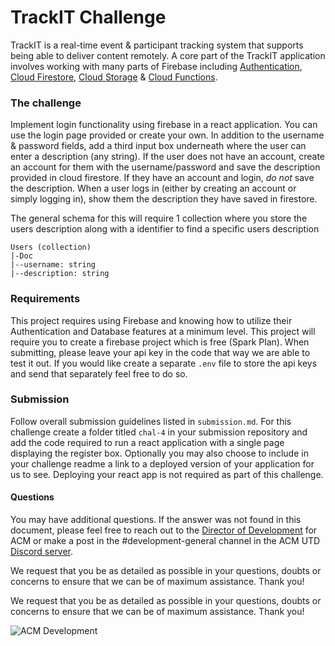 # TrackIT Challenge

TrackIT is a real-time event & participant tracking system that supports being able to deliver content remotely. A core part of the TrackIT application involves working with many parts of Firebase including [Authentication](https://firebase.google.com/docs/auth), [Cloud Firestore](https://firebase.google.com/docs/firestore), [Cloud Storage](https://firebase.google.com/docs/storage) & [Cloud Functions](https://firebase.google.com/docs/functions). 

### The challenge

Implement login functionality using firebase in a react application. You can use the login page provided or create your own. In addition to the username & password fields, add a third input box underneath where the user can enter a description (any string). If the user does not have an account, create an account for them with the username/password and save the description provided in cloud firestore. If they have an account and login, _do not_ save the description. When a user logs in (either by creating an account or simply logging in), show them the description they have saved in firestore. 

The general schema for this will require 1 collection where you store the users description along with a identifier to find a specific users description

```
Users (collection)
|-Doc
|--username: string
|--description: string
```

### Requirements

This project requires using Firebase and knowing how to utilize their Authentication and Database features at a minimum level. This project will require you to create a firebase project which is free (Spark Plan). When submitting, please leave your api key in the code that way we are able to test it out. If you would like create a separate `.env` file to store the api keys and send that separately feel free to do so.

### Submission

Follow overall submission guidelines listed in `submission.md`. For this challenge create a folder titled `chal-4` in your submission repository and add the code required to run a react application with a single page displaying the register box. Optionally you may also choose to include in your challenge readme a link to a deployed version of your application for us to see. Deploying your react app is not required as part of this challenge.

#### Questions
You may have additional questions. If the answer was not found in this document,
please feel free to reach out to the [Director of Development](mailto:development@acmutd.co)
for ACM or make a post in the #development-general channel in the ACM UTD
[Discord server](http://acmutd.co/discord).

We request that you be as detailed as possible in your questions, doubts or
concerns to ensure that we can be of maximum assistance. Thank you!

We request that you be as detailed as possible in your questions, doubts or concerns to ensure that we can be of maximum assistance. Thank you!

![ACM Development](https://www.acmutd.co/brand/Development/Banners/light_dark_background.png)
